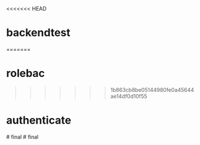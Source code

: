 <<<<<<< HEAD
# backendtest
=======
# rolebac
>>>>>>> 1b863cb8be05144980fe0a45644ae14df0d10f55
# authenticate
#   f i n a l  
 # final
